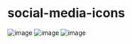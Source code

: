 # social-media-icons

![image](https://user-images.githubusercontent.com/108394936/197294200-ca8a49ec-96c4-4ed5-9a00-1db2c0e784a6.png)
![image](https://user-images.githubusercontent.com/108394936/197294222-a867b800-de6d-47ea-b21f-8a5cc365912c.png)
![image](https://user-images.githubusercontent.com/108394936/197294266-03f27d53-23f4-4096-b363-b6580faef545.png)
